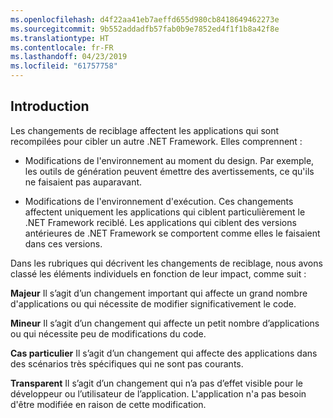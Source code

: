 ```yaml
---
ms.openlocfilehash: d4f22aa41eb7aeffd655d980cb8418649462273e
ms.sourcegitcommit: 9b552addadfb57fab0b9e7852ed4f1f1b8a42f8e
ms.translationtype: HT
ms.contentlocale: fr-FR
ms.lasthandoff: 04/23/2019
ms.locfileid: "61757758"
---
```

## <a name="introduction"></a>Introduction
Les changements de reciblage affectent les applications qui sont recompilées pour cibler un autre .NET Framework. Elles comprennent :

* Modifications de l'environnement au moment du design. Par exemple, les outils de génération peuvent émettre des avertissements, ce qu'ils ne faisaient pas auparavant.

* Modifications de l'environnement d'exécution. Ces changements affectent uniquement les applications qui ciblent particulièrement le .NET Framework reciblé. Les applications qui ciblent des versions antérieures de .NET Framework se comportent comme elles le faisaient dans ces versions.

Dans les rubriques qui décrivent les changements de reciblage, nous avons classé les éléments individuels en fonction de leur impact, comme suit :

**Majeur** Il s’agit d’un changement important qui affecte un grand nombre d'applications ou qui nécessite de modifier significativement le code.

**Mineur** Il s’agit d’un changement qui affecte un petit nombre d’applications ou qui nécessite peu de modifications du code.

**Cas particulier** Il s’agit d’un changement qui affecte des applications dans des scénarios très spécifiques qui ne sont pas courants.

**Transparent** Il s’agit d’un changement qui n’a pas d’effet visible pour le développeur ou l’utilisateur de l’application. L'application n'a pas besoin d'être modifiée en raison de cette modification.
